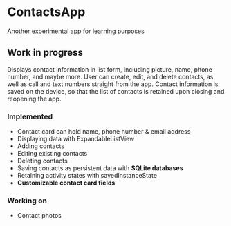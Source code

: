 ContactsApp
===========

Another experimental app for learning purposes

<h2>Work in progress</h2>

<p>Displays contact information in list form, including picture, name, phone number, and maybe more. User can create, edit, and delete contacts, as well as call and text numbers straight from the app. Contact information is saved on the device, so that the list of contacts is retained upon closing and reopening the app.</p>

<h3>Implemented</h3>
<ul>
<li>Contact card can hold name, phone number & email address</li>
<li>Displaying data with ExpandableListView</li>
<li>Adding contacts</li>
<li>Editing existing contacts</li>
<li>Deleting contacts</li>
<li>Saving contacts as persistent data with <strong>SQLite databases</strong></li>
<li>Retaining activity states with savedInstanceState</li>
<li><strong>Customizable contact card fields</strong></li>
</ul>

<h3>Working on</h3>
<ul>
<li>Contact photos</li>
</ul>
